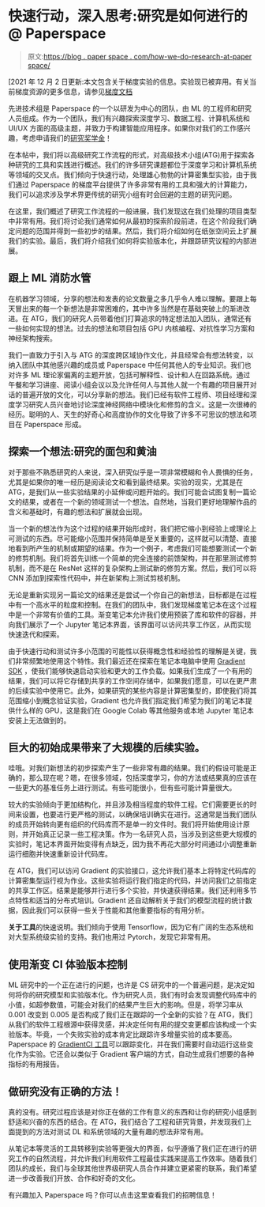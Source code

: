 # 快速行动，深入思考:研究是如何进行的@ Paperspace

> 原文:[https://blog . paper space . com/how-we-do-research-at-paper space/](https://blog.paperspace.com/how-we-do-research-at-paperspace/)

[2021 年 12 月 2 日更新:本文包含关于梯度实验的信息。实验现已被弃用。有关当前梯度资源的更多信息，请参见[梯度文档](https://docs.paperspace.com/gradient/explore-train-deploy/workflows)

先进技术组是 Paperspace 的一个以研发为中心的团队，由 ML 的工程师和研究人员组成。作为一个团队，我们有兴趣探索深度学习、数据工程、计算机系统和 UI/UX 方面的高级主题，并致力于构建智能应用程序。如果你对我们的工作感兴趣，考虑申请我们的[研究奖学金](https://jobs.lever.co/paperspace/7b9db8b1-36da-435c-9357-f737cb73e0ed)！

在本帖中，我们将以高级研究工作流程的形式，对高级技术小组(ATG)用于探索各种研究的工具和实践进行概述。我们的许多研究课题都位于深度学习和计算机系统等领域的交叉点。我们倾向于快速行动，处理雄心勃勃的计算密集型实验，由于我们通过 Paperspace 的梯度平台提供了许多非常有用的工具和强大的计算能力，我们可以追求涉及学术界更传统的研究小组有时会回避的主题的研究问题。

在这里，我们概述了研究工作流程的一般进展，我们发现这在我们处理的项目类型中非常有用。我们将讨论我们通常如何从最初的探索阶段前进，在这个阶段我们确定问题的范围并得到一些初步的结果。然后，我们将介绍如何在纸张空间云上扩展我们的实验。最后，我们将介绍我们如何将实验版本化，并跟踪研究议程的内部进展。

## 跟上 ML 消防水管

在机器学习领域，分享的想法和发表的论文数量之多几乎令人难以理解。要跟上每天冒出来的每一个新想法是非常困难的，其中许多当然是在基础突破上的渐进改进。在 ATG，我们的研究人员带着他们打算追求的特定想法加入团队，通常还有一些如何实现的想法。过去的想法和项目包括 GPU 内核编程、对抗性学习方案和神经架构搜索。

我们一直致力于引入与 ATG 的深度跨区域协作文化，并且经常会有想法转变，以纳入团队中其他感兴趣的成员或 Paperspace 中任何其他人的专业知识。我们也对许多 ML 理论家偏离的主题开放，包括可解释性、设计和人在回路系统。通过午餐和学习讲座、阅读小组会议以及允许任何人与其他人就一个有趣的项目展开对话的普遍开放的文化，可以分享新的想法。我们已经有软件工程师、项目经理和深度学习研究人员兴奋地讨论深度神经网络中模块化和修剪的含义。这是一次很棒的经历。聪明的人、天生的好奇心和高度协作的文化导致了许多不可思议的想法和项目在 Paperspace 形成。

## 探索一个想法:研究的面包和黄油

对于那些不熟悉研究的人来说，深入研究似乎是一项非常模糊和令人畏惧的任务，尤其是如果你的唯一经历是阅读论文和看到最终结果。实验的现实，尤其是在 ATG，是我们从一些实验结果的小延伸或问题开始的。我们可能会试图复制一篇论文的结果，或者在一个新的领域测试一个想法。自然地，当我们更好地理解作品的含义和基础时，有趣的想法和扩展就会出现。

当一个新的想法作为这个过程的结果开始形成时，我们把它缩小到经验上或理论上可测试的东西。尽可能缩小范围并保持简单是至关重要的，这样就可以清楚、直接地看到所产生的机制或期望的结果。作为一个例子，考虑我们可能想要测试一个新的修剪机制。我们将首先训练一个简单的完全连接的前馈架构，并在那里测试修剪机制，而不是在 ResNet 这样的复杂架构上测试新的修剪方案。然后，我们可以将 CNN 添加到探索性代码中，并在新架构上测试剪枝机制。

无论是重新实现另一篇论文的结果还是尝试一个你自己的新想法，目标都是在过程中有一个高水平的粒度和控制。在我们的团队中，我们发现梯度笔记本在这个过程中是一个非常有价值的工具。渐变笔记本允许我们使用预装了库和软件的容器，并向我们展示了一个 Jupyter 笔记本界面，该界面可以访问共享工作区，从而实现快速迭代和探索。

由于快速行动和测试许多小范围的可能性以获得概念性和经验性的理解是关键，我们非常频繁地使用这个特性。我们最近还在探索在笔记本电脑中使用 [Gradient SDK](https://docs.paperspace.com/gradient/gradient-python-sdk/gradient-python-sdk) ，使我们能够快速启动实验和更大的工作负载。如果我们生成了一个有用的结果，我们可以将它存储到共享的工作空间存储中，如果我们愿意，可以在更严肃的后续实验中使用它。此外，如果研究的某些内容是计算密集型的，即使我们将其范围缩小到概念验证实验，Gradient 也允许我们指定我们希望为我们的笔记本提供什么样的 GPU，这是我们在 Google Colab 等其他服务或本地 Jupyter 笔记本安装上无法做到的。

## 巨大的初始成果带来了大规模的后续实验。

哇哦。对我们新想法的初步探索产生了一些非常有趣的结果。我们的假设可能是正确的，那么现在呢？嗯，在很多领域，包括深度学习，你的方法或结果真的应该在一些更大的基准任务上进行测试。有些可能很小，但有些可能计算量很大。

较大的实验倾向于更加结构化，并且涉及相当程度的软件工程。它们需要更长的时间来设置，也要进行更严格的测试，以确保培训确实在进行。这通常是当我们团队的成员开始转向更有组织的代码库而不是单一的文件时。我们将开始使用设计原则，并开始真正记录一些工程决策。作为一名研究人员，当涉及到这些更大规模的实验时，笔记本界面开始变得有点缺乏，因为我不再花大部分时间通过小调整重新运行细胞并快速重新设计代码库。

在 ATG，我们可以访问 Gradient 的实验接口，这允许我们基本上将特定代码库的计算密集型运行视为作业。这些实验将运行我们指定的代码，并访问我们之前指定的共享工作区。结果是能够并行进行多个实验，并快速获得结果。我们还利用多节点特性和适当的分布式培训。Gradient 还自动解析关于我们的模型流程的统计数据，因此我们可以获得一些关于性能和其他重要指标的有用分析。

**关于工具**的快速说明。我们倾向于使用 Tensorflow，因为它有广阔的生态系统和对大型系统级实验的支持。我们也用过 Pytorch，发现它非常有用。

## 使用渐变 CI 体验版本控制

ML 研究中的一个正在进行的问题，也许是 CS 研究中的一个普遍问题，是决定如何将你的研究模型和实验版本化。作为研究人员，我们有时会发现调整代码库中的小值，如超参数值，可能会对我们的结果产生巨大的影响。但是，将学习率从 0.001 改变到 0.005 是否构成了我们正在跟踪的一个全新的实验？在 ATG，我们从我们的软件工程根源中获得灵感，并决定任何有用的提交变更都应该构成一个实验版本。毕竟，一个失败实验的成本肯定比跟踪许多增量实验的成本要高。Paperspace 的 [GradientCI 工具](https://docs.paperspace.com/gradient/projects/gradientci)可以跟踪变化，并在我们需要时自动运行这些变化作为实验。它还会以类似于 Gradient 客户端的方式，自动生成我们想要的各种指标的有用报告。

## 做研究没有正确的方法！

真的没有。研究过程应该是对你正在做的工作有意义的东西和让你的研究小组感到舒适和兴奋的东西的结合。在 ATG，我们结合了工程和研究背景，并发现我们上面提到的方法对测试 DL 和系统领域的大量有趣的想法非常有用。

从笔记本等灵活的工具转移到实验等更强大的界面，似乎遵循了我们正在进行的研究工作的自然流程，并允许我们利用软件工程最佳实践来提高工作效率。随着我们团队的成长，我们与全球其他世界级研究人员合作并建立更紧密的联系，我们希望进一步改善我们开放、合作和好奇的文化。

有兴趣加入 Paperspace 吗？你可以点击这里查看我们的招聘信息！